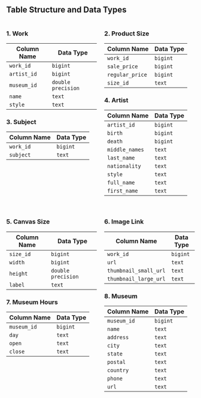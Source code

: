 ## Table Structure and Data Types

<div style="display: flex; justify-content: space-between;">

<div style="width: 48%;">

### 1. **Work**  
| **Column Name** | **Data Type**      |
|-----------------|--------------------|
| `work_id`       | `bigint`           |
| `artist_id`     | `bigint`           |
| `museum_id`     | `double precision` |
| `name`          | `text`             |
| `style`         | `text`             |

### 3. **Subject**  
| **Column Name** | **Data Type** |
|-----------------|---------------|
| `work_id`       | `bigint`      |
| `subject`       | `text`        |

</div>

<div style="width: 48%;">

### 2. **Product Size**  
| **Column Name**   | **Data Type**      |
|-------------------|--------------------|
| `work_id`         | `bigint`           |
| `sale_price`      | `bigint`           |
| `regular_price`   | `bigint`           |
| `size_id`         | `text`             |

### 4. **Artist**  
| **Column Name**  | **Data Type** |
|------------------|---------------|
| `artist_id`      | `bigint`      |
| `birth`          | `bigint`      |
| `death`          | `bigint`      |
| `middle_names`   | `text`        |
| `last_name`      | `text`        |
| `nationality`    | `text`        |
| `style`          | `text`        |
| `full_name`      | `text`        |
| `first_name`     | `text`        |

</div>

</div>

<div style="display: flex; justify-content: space-between; margin-top: 20px;">

<div style="width: 48%;">

### 5. **Canvas Size**  
| **Column Name** | **Data Type**      |
|-----------------|--------------------|
| `size_id`       | `bigint`           |
| `width`         | `bigint`           |
| `height`        | `double precision` |
| `label`         | `text`             |

### 7. **Museum Hours**  
| **Column Name** | **Data Type** |
|-----------------|---------------|
| `museum_id`     | `bigint`      |
| `day`           | `text`        |
| `open`          | `text`        |
| `close`         | `text`        |

</div>

<div style="width: 48%;">

### 6. **Image Link**  
| **Column Name**         | **Data Type** |
|-------------------------|---------------|
| `work_id`               | `bigint`      |
| `url`                   | `text`        |
| `thumbnail_small_url`    | `text`        |
| `thumbnail_large_url`    | `text`        |

### 8. **Museum**  
| **Column Name** | **Data Type** |
|-----------------|---------------|
| `museum_id`     | `bigint`      |
| `name`          | `text`        |
| `address`       | `text`        |
| `city`          | `text`        |
| `state`         | `text`        |
| `postal`        | `text`        |
| `country`       | `text`        |
| `phone`         | `text`        |
| `url`           | `text`        |

</div>

</div>
